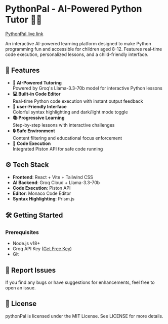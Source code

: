 # PythonPal - AI-Powered Python Tutor  🐍✨

[PythonPal live link](https://python-pal-ai-tutor.vercel.app)



An interactive AI-powered learning platform designed to make Python programming fun and accessible for children aged 8-12. Features real-time code execution, personalized lessons, and a child-friendly interface.

## 🚀 Features 

- **🤖 AI-Powered Tutoring**  
  Powered by Groq's Llama-3.3-70b model for interactive Python lessons
- **💻 Built-in Code Editor**  
  Real-time Python code execution with instant output feedback
- **🎨 user-Friendly Interface**  
  Colorful syntax highlighting and dark/light mode toggle
- **📚 Progressive Learning**  
  Step-by-step lessons with interactive challenges
- **🔒 Safe Environment**  
  Content filtering and educational focus enforcement
- **🚀 Code Execution**  
  Integrated Piston API for safe code running

## ⚙️ Tech Stack 

- **Frontend**: React + Vite + Tailwind CSS
- **AI Backend**: Groq Cloud + Llama-3.3-70b
- **Code Execution**: Piston API
- **Editor**: Monaco Code Editor
- **Syntax Highlighting**: Prism.js

## 🛠️ Getting Started 

### Prerequisites
- Node.js v18+
- Groq API Key ([Get Free Key](https://console.groq.com/))
- Git


## 🐛 Report Issues

If you find any bugs or have suggestions for enhancements, feel free to open an issue.


## 📜 License

pythonPal is licensed under the MIT License. See LICENSE for more details.
